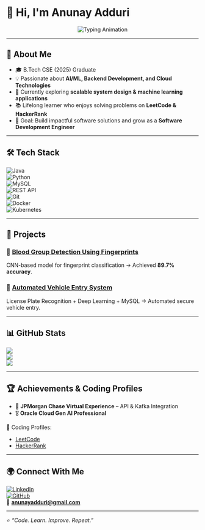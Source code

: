 # 👋 Hi, I'm Anunay Adduri  

<p align="center">
  <img src="https://readme-typing-svg.herokuapp.com?size=24&duration=4000&color=F75C7E&center=true&vCenter=true&width=600&lines=AI+%26+Backend+Explorer+🚀;Aspiring+SDE-1;Turning+Ideas+into+Scalable+Solutions;Passionate+Learner+%26+Problem+Solver" alt="Typing Animation" />
</p>

---

## 🌟 About Me  
- 🎓 B.Tech CSE (2025) Graduate  
- 💡 Passionate about **AI/ML, Backend Development, and Cloud Technologies**  
- 🔭 Currently exploring **scalable system design & machine learning applications**  
- 📚 Lifelong learner who enjoys solving problems on **LeetCode & HackerRank**  
- 🎯 Goal: Build impactful software solutions and grow as a **Software Development Engineer**  

---

## 🛠️ Tech Stack  
![Java](https://img.shields.io/badge/Java-ED8B00?style=for-the-badge&logo=openjdk&logoColor=white)  
![Python](https://img.shields.io/badge/Python-14354C?style=for-the-badge&logo=python&logoColor=white)  
![MySQL](https://img.shields.io/badge/MySQL-4479A1?style=for-the-badge&logo=mysql&logoColor=white)  
![REST API](https://img.shields.io/badge/REST-02569B?style=for-the-badge&logo=fastapi&logoColor=white)  
![Git](https://img.shields.io/badge/Git-F05032?style=for-the-badge&logo=git&logoColor=white)  
![Docker](https://img.shields.io/badge/Docker-2496ED?style=for-the-badge&logo=docker&logoColor=white)  
![Kubernetes](https://img.shields.io/badge/Kubernetes-326CE5?style=for-the-badge&logo=kubernetes&logoColor=white)  

---

## 🚀 Projects  
### 🔬 [Blood Group Detection Using Fingerprints](https://github.com/zebstrike)  
CNN-based model for fingerprint classification → Achieved **89.7% accuracy**.  

### 🚗 [Automated Vehicle Entry System](https://github.com/zebstrike)  
License Plate Recognition + Deep Learning + MySQL → Automated secure vehicle entry.  

---

## 📊 GitHub Stats  
![](https://github-readme-stats.vercel.app/api?username=zebstrike&show_icons=true&theme=radical)  
![](https://github-readme-streak-stats.herokuapp.com/?user=zebstrike&theme=radical)  
![](https://github-readme-stats.vercel.app/api/top-langs/?username=zebstrike&layout=compact&theme=radical)  

---

## 🏆 Achievements & Coding Profiles  
- 🥇 **JPMorgan Chase Virtual Experience** – API & Kafka Integration  
- 🎖️ **Oracle Cloud Gen AI Professional**  

🔗 Coding Profiles:  
- [LeetCode](https://leetcode.com/u/Anunayadduri/)  
- [HackerRank](https://www.hackerrank.com/profile/anunayadduri)  

---

## 🌍 Connect With Me  
[![LinkedIn](https://img.shields.io/badge/LinkedIn-0077B5?style=for-the-badge&logo=linkedin&logoColor=white)](http://www.linkedin.com/in/anunay-adduri-197694250)  
[![GitHub](https://img.shields.io/badge/GitHub-100000?style=for-the-badge&logo=github&logoColor=white)](https://github.com/zebstrike)  
📧 **anunayadduri@gmail.com**  

---
⭐️ *“Code. Learn. Improve. Repeat.”*  

